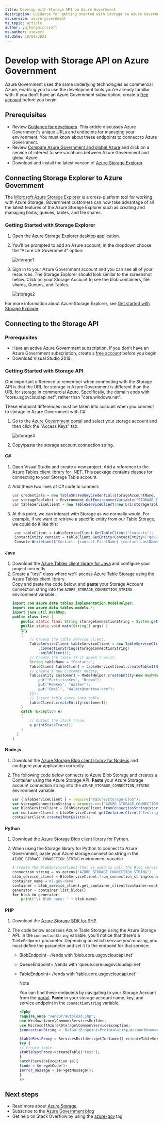 ```yaml
---
title: Develop with Storage API on Azure Government
description: Guidance for getting started with Storage on Azure Government
ms.service: azure-government
ms.topic: article
author: yujhongmicrosoft
ms.author: stevevi
ms.date: 10/01/2021
---
```


# Develop with Storage API on Azure Government

Azure Government uses the same underlying technologies as commercial Azure, enabling you to use the development tools you're already familiar with. If you don't have an Azure Government subscription, create a [free account](https://azure.microsoft.com/global-infrastructure/government/request/) before you begin.

## Prerequisites

- Review [Guidance for developers](./documentation-government-developer-guide.md). This article discusses Azure Government's unique URLs and endpoints for managing your environment. You must know about these endpoints to connect to Azure Government.
- Review [Compare Azure Government and global Azure](./compare-azure-government-global-azure.md) and click on a service of interest to see variations between Azure Government and global Azure.
- Download and install the latest version of [Azure Storage Explorer](https://azure.microsoft.com/features/storage-explorer/). 

## Connecting Storage Explorer to Azure Government
The [Microsoft Azure Storage Explorer](https://azure.microsoft.com/features/storage-explorer/) is a cross-platform tool for working with Azure Storage. Government customers can now take advantage of all the latest features of the Azure Storage Explorer such as creating and managing blobs, queues, tables, and file shares.

### Getting Started with Storage Explorer
1. Open the Azure Storage Explorer desktop application.

2. You'll be prompted to add an Azure account; in the dropdown choose the "Azure US Government" option:

    ![storage1](./media/documentation-government-get-started-connect-with-storage-img1.png)
3. Sign in to your Azure Government account and you can see all of your resources. The Storage Explorer should look similar to the screenshot below. Click on your Storage Account to see the blob containers, file shares, Queues, and Tables. 

    ![storage2](./media/documentation-government-get-started-connect-with-storage-img2.png)

For more information about Azure Storage Explorer, see [Get started with Storage Explorer](../vs-azure-tools-storage-manage-with-storage-explorer.md).

## Connecting to the Storage API 

### Prerequisites

- Have an active Azure Government subscription. If you don't have an Azure Government subscription, create a [free account](https://azure.microsoft.com/global-infrastructure/government/request/) before you begin.
- Download Visual Studio 2019.

### Getting Started with Storage API

One important difference to remember when connecting with the Storage API is that the URL for storage in Azure Government is different than the URL for storage in commercial Azure. Specifically, the domain ends with "core.usgovcloudapi.net", rather than "core.windows.net".

These endpoint differences must be taken into account when you connect to storage in Azure Government with C#.
1. Go to the [Azure Government portal](https://portal.azure.us) and select your storage account and then click the "Access Keys" tab:

    ![storage4](./media/documentation-government-get-started-connect-with-storage-img4.png)
2. Copy/paste the storage account connection string.

#### C# 

1. Open Visual Studio and create a new project. Add a reference to the [Azure Tables client library for .NET](https://github.com/Azure/azure-sdk-for-net/tree/main/sdk/tables/Azure.Data.Tables). This package contains classes for connecting to your Storage Table account.

2. Add these two lines of C# code to connect:
    ```cs
    var credentials = new TableSharedKeyCredential(storageAccountName, Environment.GetEnvironmentVariable("STORAGE_ACCOUNT_KEY"));
    var storageTableUri = Environment.GetEnvironmentVariable("STORAGE_TABLE_URI");
    var tableServiceClient = new TableServiceClient(new Uri(storageTableUri), credentials);   
    ```


3. At this point, we can interact with Storage as we normally would. For example, if we want to retrieve a specific entity from our Table Storage, we could do it like this:

   ```cs
    var tableClient = tableServiceClient.GetTableClient("Contacts");
    ContactEntity contact = tableClient.GetEntity<ContactEntity>("gov-partition1", "0fb52a6c-3784-4dc5-aa6d-ecda4426dbda");
    Console.WriteLine($"Contact: {contact.FirstName} {contact.LastName}");
    ```

#### Java
1. Download the [Azure Tables client library for Java](https://github.com/Azure/azure-sdk-for-java/tree/main/sdk/tables/azure-data-tables) and configure your project correctly.
2. Create a "test" class where we'll access Azure Table Storage using the Azure Tables client library.  
 Copy and paste the code below, and **paste** your Storage Account connection string into the `AZURE_STORAGE_CONNECTION_STRING` environment variable. 
    ```java
    import com.azure.data.tables.implementation.ModelHelper;
    import com.azure.data.tables.models.*;
    import java.util.HashMap;
    public class test {
        public static final String storageConnectionString = System.getEnv("AZURE_STORAGE_CONNECTION_STRING");
        public static void main(String[] args) {
        try
        {
            // Create the table service client.
            TableServiceClient tableServiceClient = new TableServiceClientBuilder()
                .connectionString(storageConnectionString)
                .buildClient();
            // Create the table if it doesn't exist.
            String tableName = "Contacts";
            TableClient tableClient = tableServiceClient.createTableIfNotExists(tableName);
            // Create a new customer entity.
            TableEntity customer1 = ModelHelper.createEntity(new HashMap<String, Object>() {{
                put("PartitionKey", "Brown");
                put("RowKey", "Walter");
                put("Email", "Walter@contoso.com");
            }});
            // Insert table entry into table
            tableClient.createEntity(customer1);
        }
        catch (Exception e)
        {
            // Output the stack trace.
            e.printStackTrace();
        }
      }    
    }   
    ```

#### Node.js
1. Download the [Azure Storage Blob client library for Node.js](https://github.com/Azure/azure-sdk-for-js/tree/main/sdk/storage/storage-blob) and configure your application correctly.
2. The following code below connects to Azure Blob Storage and creates a Container using the Azure Storage API. 
    **Paste** your Azure Storage account connection string into the `AZURE_STORAGE_CONNECTION_STRING` environment variable. 

    ```javascript
    var { BlobServiceClient } = require("@azure/storage-blob");
    var storageConnectionString = process.env["AZURE_STORAGE_CONNECTION_STRING"];
    var blobServiceClient = BlobServiceClient.fromConnectionString(storageConnectionString);
    var containerClient = blobServiceClient.getContainerClient('testing');
    containerClient.createIfNotExists();
    ```

#### Python
1. Download the [Azure Storage Blob client library for Python](https://github.com/Azure/azure-sdk-for-python/tree/main/sdk/storage/azure-storage-blob).
2. When using the Storage library for Python to connect to Azure Government, paste your Azure storage connection string in the `AZURE_STORAGE_CONNECTION_STRING` environment variable.
    
    ```python
    # Create the BlobServiceClient that is used to call the Blob service for the storage account
    connection_string = os.getenv("AZURE_STORAGE_CONNECTION_STRING")
    blob_service_client = BlobServiceClient.from_connection_string(conn_str=connection_string)
    container_name ='ml-gov-demo'
    container = blob_service_client.get_container_client(container=container_name)
    generator = container.list_blobs()
    for blob in generator:
        print("\t Blob name: " + blob.name)
    ```

#### PHP
1. Download the [Azure Storage SDK for PHP](https://github.com/Azure/azure-sdk-for-php).
2. The code below accesses Azure Table Storage using the Azure Storage API.
   In the `connectionString` variable, you'll notice that there's a `TableEndpoint` parameter. 
   Depending on which service you're using, you must define the parameter and set it to the endpoint for that service:
   
   - BlobEndpoint= //ends with 'blob.core.usgovcloudapi.net'
   - QueueEndpoint= //ends with 'queue.core.usgovcloudapi.net'
   - TableEndpoint= //ends with 'table.core.usgovcloudapi.net'
     >[!Note]
     > You can find these endpoints by navigating to your Storage Account from the [portal](https://portal.azure.us). 
     > **Paste** in your storage account name, key, and service endpoint in the `connectionString` variable. 
     >
    
     ```php
     <?php
     require_once "vendor/autoload.php";
     use WindowsAzure\Common\ServicesBuilder;
     use MicrosoftAzure\Storage\Common\ServiceException; 
     $connectionString = 'DefaultEndpointsProtocol=http;AccountName=<accountname>;AccountKey=<accountkey>;TableEndpoint=http://<storageaccountname>.table.core.usgovcloudapi.net/';

     $tableRestProxy = ServicesBuilder::getInstance()->createTableService($connectionString);
     try {
     // Create table.
     $tableRestProxy->createTable("test");
     }
     catch(ServiceException $e){
     $code = $e->getCode();
     $error_message = $e->getMessage();
     }
     ?>
     ```

## Next steps

- Read more about [Azure Storage](../storage/index.yml). 
- Subscribe to the [Azure Government blog](https://blogs.msdn.microsoft.com/azuregov/)
- Get help on Stack Overflow by using the [azure-gov](https://stackoverflow.com/questions/tagged/azure-gov) tag
